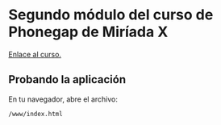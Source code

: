 # Segundo módulo del curso de Phonegap de Miríada X

[Enlace al curso.](https://miriadax.net/web/creando-apps-aprende-a-programar-aplicaciones-moviles)

## Probando la aplicación

En tu navegador, abre el archivo:

    /www/index.html

